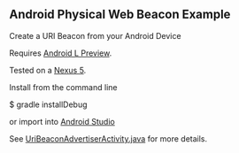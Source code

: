 ## Android Physical Web Beacon Example

Create a URI Beacon from your Android Device

Requires [Android L Preview](http://developer.android.com/preview/index.html).

Tested on a [Nexus 5](http://www.google.com/nexus/5/).

Install from the command line

  $ gradle installDebug

or import into [Android Studio](https://developer.android.com/sdk/installing/studio.html)

See [UriBeaconAdvertiserActivity.java](app/src/main/java/org/uribeacon/UriBeaconAdvertiserActivity.java) for more details.
